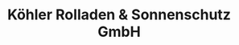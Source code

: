 ---
title: "Köhler Rolladen & Sonnenschutz GmbH"
url: /wittenberge/koehler-rolladen-und-sonnenschutz-gmbh/
shop: Jalousien
---